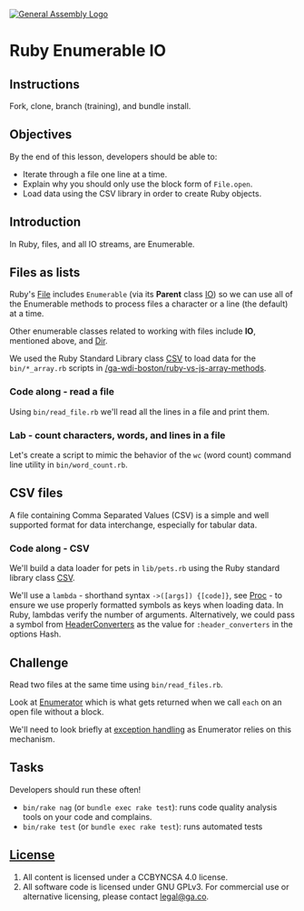 [![General Assembly Logo](https://camo.githubusercontent.com/1a91b05b8f4d44b5bbfb83abac2b0996d8e26c92/687474703a2f2f692e696d6775722e636f6d2f6b6538555354712e706e67)](https://generalassemb.ly/education/web-development-immersive)

# Ruby Enumerable IO

## Instructions

Fork, clone, branch (training), and bundle install.

## Objectives

By the end of this lesson, developers should be able to:

-   Iterate through a file one line at a time.
-   Explain why you should only use the block form of `File.open`.
-   Load data using the CSV library in order to create Ruby objects.

## Introduction

In Ruby, files, and all IO streams, are Enumerable.

## Files as lists

Ruby's [File](http://ruby-doc.org/core-2.3.0/File.html) includes `Enumerable`
(via its **Parent** class [IO](http://ruby-doc.org/core-2.3.0/IO.html)) so we
can use all of the Enumerable methods to process files a character or a line
(the default) at a time.

Other enumerable classes related to working with files include **IO**, mentioned
above, and [Dir](http://ruby-doc.org/core-2.3.0/Dir.html).

We used the Ruby Standard Library class
[CSV](http://ruby-doc.org/stdlib-2.3.0/libdoc/csv/rdoc/CSV.html) to load data
for the `bin/*_array.rb` scripts in
[/ga-wdi-boston/ruby-vs-js-array-methods](https://github.com/ga-wdi-boston/ruby-vs-js-array-methods).

### Code along - read a file

Using `bin/read_file.rb` we'll read all the lines in a file and print them.

### Lab - count characters, words, and lines in a file

Let's create a script to mimic the behavior of the `wc` (word count) command
 line utility in `bin/word_count.rb`.

## CSV files

A file containing Comma Separated Values (CSV) is a simple and well supported
 format for data interchange, especially for tabular data.

### Code along - CSV

We'll build a data loader for pets in `lib/pets.rb` using the Ruby standard
 library class [CSV](http://ruby-doc.org/stdlib-2.3.0/libdoc/csv/rdoc/CSV.html).

We'll use a `lambda` - shorthand syntax `->([args]) {[code]}`, see
[Proc](http://ruby-doc.org/core-2.3.0/Proc.html) - to ensure we use properly
formatted symbols as keys when loading data.  In Ruby, lambdas verify the number
of arguments.  Alternatively, we could pass a symbol from
[HeaderConverters](http://ruby-doc.org/stdlib-2.3.0/libdoc/csv/rdoc/CSV.html#HeaderConverters)
as the value for `:header_converters` in the options Hash.

## Challenge

Read two files at the same time using `bin/read_files.rb`.

Look at [Enumerator](http://ruby-doc.org/core-2.3.0/Enumerator.html) which is
 what gets returned when we call `each` on an open file without a block.

We'll need to look briefly at [exception
handling](http://ruby-doc.org/core-2.3.0/Exception.html) as Enumerator relies on
this mechanism.

## Tasks

Developers should run these often!

-   `bin/rake nag`  (or `bundle exec rake test`):
    runs code quality analysis tools on your code and complains.
-   `bin/rake test` (or `bundle exec rake test`): runs automated tests

## [License](LICENSE)

1.  All content is licensed under a CC­BY­NC­SA 4.0 license.
1.  All software code is licensed under GNU GPLv3. For commercial use or
    alternative licensing, please contact legal@ga.co.
